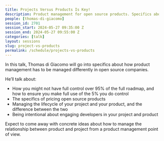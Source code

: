 ```yaml
---
title: Projects Versus Products Is Key! 
description: Product management for open source products. Specifics about how product management has to be managed differently in open source companies.
people: [thomas-di-giacomo]
session_id: 2701
session_start: 2024-05-27 09:35:00 Z
session_end: 2024-05-27 09:55:00 Z
categories: [talk]
layout: sessions
slug: project-vs-products
permalink: /schedule/projects-vs-products
---
```


In this talk, Thomas di Giacomo will go into specifics about how product management has to be managed differently in open source companies.

He’ll talk about:

*   How you might not have full control over 95% of the full roadmap, and how to ensure you make full use of the 5% you do control
*   The specifics of pricing open source products
*   Managing the lifecycle of your project and your product, and the difference between the two
*   Being intentional about engaging developers in your project and product

Expect to come away with concrete ideas about how to manage the relationship between product and project from a product management point of view.
